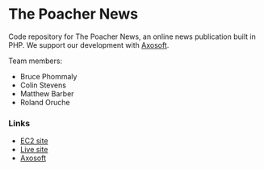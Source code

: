 # The Poacher News
Code repository for The Poacher News, an online news publication built in PHP. We support our development with [Axosoft](https://axosoft.com/).

Team members:
  * Bruce Phommaly
  * Colin Stevens
  * Matthew Barber
  * Roland Oruche

### Links
 * [EC2 site](http://ec2-18-204-160-145.compute-1.amazonaws.com)
 * [Live site](http://poachernews.com)
 * [Axosoft](https://pochernews.axosoft.com/)
